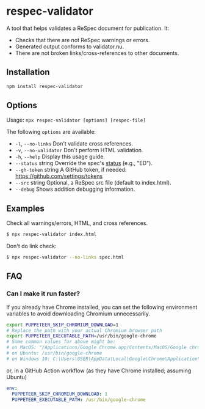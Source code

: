# respec-validator
A tool that helps validates a ReSpec document for publication. It:

 * Checks that there are not ReSpec warnings or errors.
 * Generated output conforms to validator.nu.
 * There are not broken links/cross-references to other documents.

## Installation

```Bash
npm install respec-validator
```

## Options

Usage: `npx respec-validator [options] [respec-file]`

The following `options` are available:

  * `-l`, `--no-links`        Don't validate cross references.
  * `-v`, `--no-validator`    Don't perform HTML validation.
  * `-h`, `--help`            Display this usage guide.
  * `--status` string       Override the spec's [status](https://github.com/w3c/respec/wiki/specStatus) (e.g., "ED").
  * `--gh-token` string     A GitHub token, if needed: https://github.com/settings/tokens
  * `--src` string          Optional, a ReSpec src file (default to index.html).
  * `--debug`               Shows addition debugging information.

## Examples

Check all warnings/errors, HTML, and cross references.

```Bash
$ npx respec-validator index.html
```

Don't do link check:

```Bash
$ npx respec-validator --no-links spec.html
```

## FAQ

### Can I make it run faster?

If you already have Chrome installed, you can set the following environment variables to avoid downloading Chromium unnecessarily.

``` bash
export PUPPETEER_SKIP_CHROMIUM_DOWNLOAD=1
# Replace the path with your actual Chromium browser path
export PUPPETEER_EXECUTABLE_PATH=/usr/bin/google-chrome
# Some common values for above might be:
# on MacOS: "/Applications/Google Chrome.app/Contents/MacOS/Google chrome"
# on Ubuntu: /usr/bin/google-chrome
# on Windows 10: C:\Users\USER\AppData\Local\Google\Chrome\Application\chome.exe
```

or, in a GitHub Action workflow (as they have Chrome installed; assuming Ubuntu)
``` yaml
env:
  PUPPETEER_SKIP_CHROMIUM_DOWNLOAD: 1
  PUPPETEER_EXECUTABLE_PATH: /usr/bin/google-chrome
```
